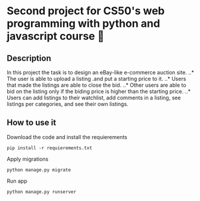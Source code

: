 # Second project for CS50's web programming with python and javascript course 👻
## Description
In this project the task is to design an eBay-like e-commerce auction site. 
..* The user is able to upload a listing .and put a starting price to it. 
..* Users that made the listings are able to close the bid.
..* Other users are able to bid on the listing only if the biding price is higher than the starting price.
..* Users can add listings to their watchlist, add comments in a listing, see listings per categories, and see their own listings.
## How to use it
Download the code and install the requierements
```
pip install -r requierements.txt
```
Apply migrations 
```
python manage.py migrate
```
Run app 
```
python manage.py runserver 
```
